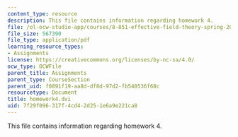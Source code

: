 ```yaml
---
content_type: resource
description: This file contains information regarding homework 4.
file: /ol-ocw-studio-app/courses/8-851-effective-field-theory-spring-2013/7f29f096317f4cd42d251e6a9e221ca8_MIT8_851S13_homework4.pdf
file_size: 567390
file_type: application/pdf
learning_resource_types:
- Assignments
license: https://creativecommons.org/licenses/by-nc-sa/4.0/
ocw_type: OCWFile
parent_title: Assignments
parent_type: CourseSection
parent_uid: f0891f19-aa8d-df8d-97d2-fb540536f68c
resourcetype: Document
title: homework4.dvi
uid: 7f29f096-317f-4cd4-2d25-1e6a9e221ca8
---
```

This file contains information regarding homework 4.